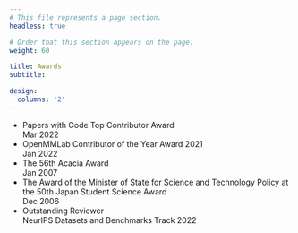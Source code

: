 ```yaml
---
# This file represents a page section.
headless: true

# Order that this section appears on the page.
weight: 60

title: Awards
subtitle:

design:
  columns: '2'
---
```


- Papers with Code Top Contributor Award
  <div class="text-muted exp-meta">Mar 2022</div>
- OpenMMLab Contributor of the Year Award 2021
  <div class="text-muted exp-meta">Jan 2022</div>
- The 56th Acacia Award
  <div class="text-muted exp-meta">Jan 2007</div>
- The Award of the Minister of State for Science and Technology Policy
  at the 50th Japan Student Science Award
  <div class="text-muted exp-meta">Dec 2006</div>
- Outstanding Reviewer
  <div class="text-muted exp-meta">NeurIPS Datasets and Benchmarks Track 2022</div>
